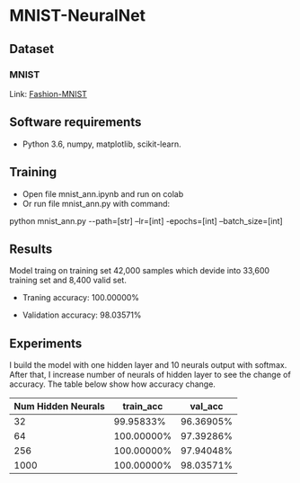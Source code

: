# MNIST-NeuralNet

## Dataset
### MNIST
Link: [Fashion-MNIST](https://www.kaggle.com/c/digit-recognizer/data)

## Software requirements
* Python 3.6, numpy, matplotlib, scikit-learn.

## Training
* Open file mnist_ann.ipynb and run on colab
* Or run file mnist_ann.py with command:

python mnist_ann.py --path=[str] –lr=[int] -epochs=[int] –batch_size=[int]

## Results
Model traing on training set 42,000 samples which devide into 33,600 training set and 8,400 valid set.

* Traning accuracy: 100.00000%

* Validation accuracy: 98.03571%

## Experiments
I build the model with one hidden layer and 10 neurals output with softmax. After that, I increase number of neurals of hidden layer to see the change of accuracy.
The table below show how accuracy change.

| Num Hidden Neurals | train_acc | val_acc |
| --- | --- | --- |
| 32 | 99.95833% | 96.36905% |
| 64 | 100.00000% | 97.39286% |
| 256 | 100.00000% | 97.94048% |
| 1000 | 100.00000% | 98.03571% |

